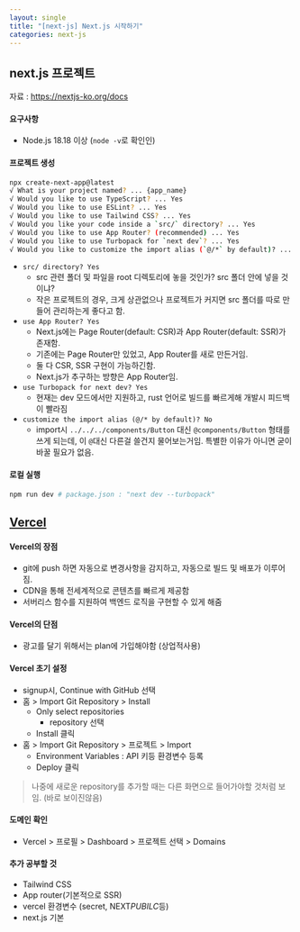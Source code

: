 ```yaml
---
layout: single
title: "[next-js] Next.js 시작하기"
categories: next-js
---
```


## next.js 프로젝트

자료 : https://nextjs-ko.org/docs

#### 요구사항

- Node.js 18.18 이상 (`node -v`로 확인인)

#### 프로젝트 생성

```bash
npx create-next-app@latest
√ What is your project named? ... {app_name}
√ Would you like to use TypeScript? ... Yes
√ Would you like to use ESLint? ... Yes
√ Would you like to use Tailwind CSS? ... Yes
√ Would you like your code inside a `src/` directory? ... Yes
√ Would you like to use App Router? (recommended) ... Yes
√ Would you like to use Turbopack for `next dev`? ... Yes
√ Would you like to customize the import alias (`@/*` by default)? ... No
```

- `src/ directory? Yes`
  - src 관련 폴더 및 파일을 root 디렉토리에 놓을 것인가? src 폴더 안에 넣을 것이냐?
  - 작은 프로젝트의 경우, 크게 상관없으나 프로젝트가 커지면 src 폴더를 따로 만들어 관리하는게 좋다고 함.
- `use App Router? Yes`
  - Next.js에는 Page Router(default: CSR)과 App Router(default: SSR)가 존재함.
  - 기존에는 Page Router만 있었고, App Router를 새로 만든거임.
  - 둘 다 CSR, SSR 구현이 가능하긴함.
  - Next.js가 추구하는 방향은 App Router임.
- `use Turbopack for next dev? Yes`
  - 현재는 dev 모드에서만 지원하고, rust 언어로 빌드를 빠르게해 개발시 피드백이 빨라짐
- `customize the import alias (@/* by default)? No`
  - import시 `../../../components/Button` 대신 `@components/Button` 형태를 쓰게 되는데, 이 `@`대신 다른걸 쓸건지 물어보는거임. 특별한 이유가 아니면 굳이 바꿀 필요가 없음.

#### 로컬 실행

```bash
npm run dev # package.json : "next dev --turbopack"
```

## [Vercel](https://vercel.com/)

#### Vercel의 장점

- git에 push 하면 자동으로 변경사항을 감지하고, 자동으로 빌드 및 배포가 이루어짐.
- CDN을 통해 전세계적으로 콘텐츠를 빠르게 제공함
- 서버리스 함수를 지원하여 백엔드 로직을 구현할 수 있게 해줌

#### Vercel의 단점

- 광고를 달기 위해서는 plan에 가입해야함 (상업적사용)

#### Vercel 초기 설정

- signup시, Continue with GitHub 선택
- 홈 > Import Git Repository > Install
  - Only select repositories
    - repository 선택
  - Install 클릭
- 홈 > Import Git Repository > 프로젝트 > Import
  - Environment Variables : API 키등 환경변수 등록
  - Deploy 클릭

> 나중에 새로운 repository를 추가할 때는 다른 화면으로 들어가야할 것처럼 보임. (바로 보이진않음)

#### 도메인 확인

- Vercel > 프로필 > Dashboard > 프로젝트 선택 > Domains

#### 추가 공부할 것

- Tailwind CSS
- App router(기본적으로 SSR)
- vercel 환경변수 (secret, NEXT*PUBILC*등)
- next.js 기본
